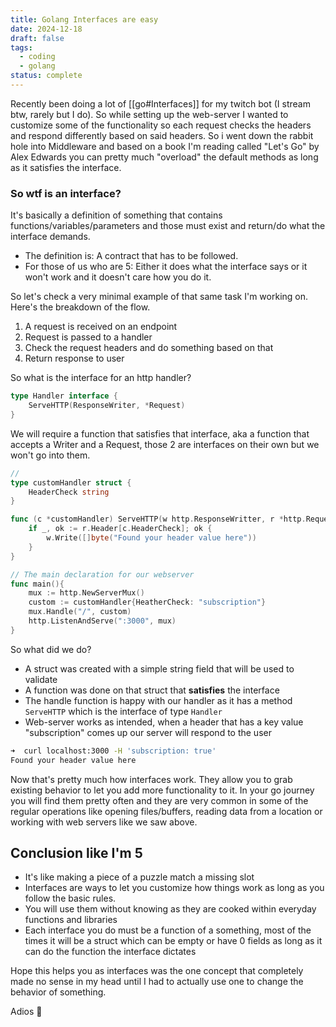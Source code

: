 ```yaml
---
title: Golang Interfaces are easy
date: 2024-12-18
draft: false
tags:
  - coding
  - golang
status: complete
---
```


Recently been doing a lot of [[go#Interfaces]] for my twitch bot (I stream btw, rarely but I do). So while setting up the web-server I wanted to customize some of the functionality so each request checks the headers and respond differently based on said headers. So i went down the rabbit hole into Middleware and based on a book I'm reading called "Let's Go" by Alex Edwards you can pretty much "overload" the default methods as long as it satisfies the interface.
### So wtf is an interface?
It's basically a definition of something that contains functions/variables/parameters and those must exist and return/do what the interface demands. 
- The definition is: A contract that has to be followed.
- For those of us who are 5: Either it does what the interface says or it won't work and it doesn't care how you do it.

So let's check a very minimal example of that same task I'm working on. Here's the breakdown of the flow.

1. A request is received on an endpoint
2. Request is passed to a handler
3. Check the request headers and do something based on that
4. Return response to user

So what is the interface for an http handler?
```go
type Handler interface {
	ServeHTTP(ResponseWriter, *Request)
}
```

We will require a function that satisfies that interface, aka a function that accepts a Writer and a Request,  those 2 are interfaces on their own but we won't go into them. 

```go
// 
type customHandler struct {
	HeaderCheck string	
}

func (c *customHandler) ServeHTTP(w http.ResponseWritter, r *http.Request) {
	if _, ok := r.Header[c.HeaderCheck]; ok {
		w.Write([]byte("Found your header value here"))
	}
}

// The main declaration for our webserver
func main(){
	mux := http.NewServerMux()
	custom := customHandler{HeatherCheck: "subscription"}
	mux.Handle("/", custom)
	http.ListenAndServe(":3000", mux)
}
```

So what did we do?
- A struct was created with a simple string field that will be used to validate
- A function was done on that struct that __satisfies__ the interface
- The handle function is happy with our handler as it has a method `ServeHTTP` which is the interface of type `Handler`
- Web-server works as intended, when a header that has a key value "subscription" comes up our server will respond to the user

```bash
➜  curl localhost:3000 -H 'subscription: true'
Found your header value here
```

Now that's pretty much how interfaces work. They allow you to grab existing behavior to let you add more functionality to it.
In your go journey you will find them pretty often and they are very common in some of the regular operations like opening files/buffers, reading data from a location or working with web servers like we saw above.

## Conclusion like I'm 5
- It's like making a piece of a puzzle match a missing slot
- Interfaces are ways to let you customize how things work as long as you follow the basic rules.
- You will use them without knowing as they are cooked within everyday functions and libraries
- Each interface you do must be a function of a something, most of the times it will be a struct which can be empty or have 0 fields as long as it can do the function the interface dictates

Hope this helps you as interfaces was the one concept that completely made no sense in my head until I had to actually use one to change the behavior of something.

Adios 👋